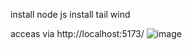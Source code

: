 install node js
install tail wind

acceas via http://localhost:5173/
![image](https://github.com/FallenAdam/nike-store/assets/137138984/cac85c9c-9c1a-40c8-9a5a-e743e3fd1182)


